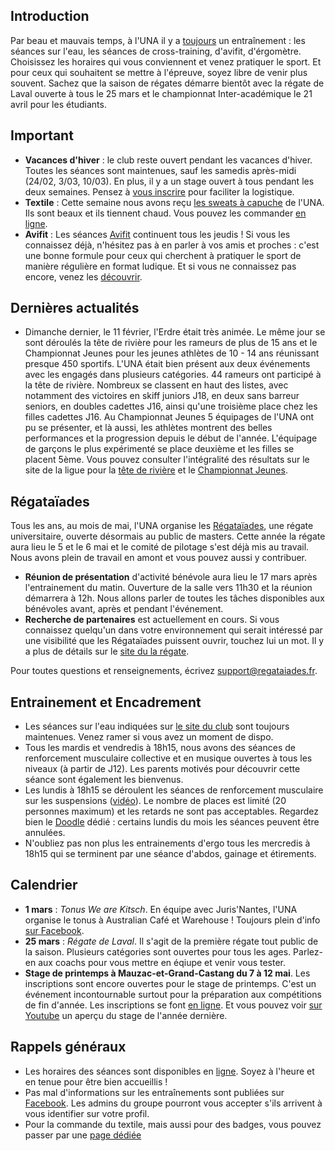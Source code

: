 ## Introduction

Par beau et mauvais temps, à l'UNA il y a [toujours](http://univ-nantes-aviron.fr/page/horaires) un entraînement : les séances sur l'eau, les séances de cross-training, d'avifit, d'érgomètre. Choisissez les horaires qui vous conviennent et venez pratiquer le sport. Et pour ceux qui souhaitent se mettre à l'épreuve, soyez libre de venir plus souvent. Sachez que la saison de régates démarre bientôt avec la régate de Laval ouverte à tous le 25 mars et le championnat Inter-académique le 21 avril pour les étudiants.

## Important

* **Vacances d'hiver** : le club reste ouvert pendant les vacances d'hiver. Toutes les séances sont maintenues, sauf les samedis après-midi (24/02, 3/03, 10/03). En plus, il y a un stage ouvert à tous pendant les deux semaines. Pensez à [vous inscrire](https://doodle.com/poll/nvw775u3aty2yph9) pour faciliter la logistique.
* **Textile** : Cette semaine nous avons reçu [les sweats à capuche](https://scontent-cdg2-1.xx.fbcdn.net/v/t31.0-8/27993725_10212617211479830_5900291545381218093_o.jpg?oh=836f0f0cd5a6519e99cc5e6da956ef6b&oe=5B0361B5) de l'UNA.  Ils sont beaux et ils tiennent chaud. Vous pouvez les commander [en ligne](https://www.helloasso.com/associations/universite-de-nantes-aviron/evenements/vente-textile-2017-2018).
* **Avifit** : Les séances [Avifit](http://univ-nantes-aviron.fr/page/aviron-avifit) continuent tous les jeudis ! Si vous les connaissez déjà, n'hésitez pas à en parler à vos amis et proches : c'est une bonne formule pour ceux qui cherchent à pratiquer le sport de manière régulière en format ludique. Et si vous ne connaissez pas encore, venez les [découvrir](https://doodle.com/poll/7umitbx3fi3zkuay).

## Dernières actualités

* Dimanche dernier, le 11 février, l'Erdre était très animée. Le même jour se sont déroulés la tête de rivière pour les rameurs de plus de 15 ans et le Championnat Jeunes pour les jeunes athlètes de 10 - 14 ans réunissant presque 450 sportifs. L'UNA était bien présent aux deux événements avec les engagés dans plusieurs catégories. 44 rameurs ont participé à la tête de rivière. Nombreux se classent en haut des listes, avec notamment des victoires en skiff juniors J18, en deux sans barreur seniors, en doubles cadettes J16, ainsi qu'une troisième place chez les filles cadettes J16.
Au Championnat Jeunes 5 équipages de l'UNA ont pu se présenter, et là aussi, les athlètes montrent des belles performances et la progression depuis le début de l'année. L'équipage de garçons le plus expérimenté se place deuxième et les filles se placent 5ème. Vous pouvez consulter l'intégralité des résultats sur le site de la ligue pour la [tête de rivière](http://www.avironpdl.fr/resultats/17-18/Classement-TdR_Nantes11fev18.pdf) et le [Championnat Jeunes](http://www.avironpdl.fr/resultats/17-18/ChampionnatJeuneFFAClassement-11fev18.pdf).

## Régataïades

Tous les ans, au mois de mai, l'UNA organise les [Régataïades](http://regataiades.fr/), une régate universitaire, ouverte désormais au public de masters. Cette année la régate aura lieu le 5 et le 6 mai et le comité de pilotage s'est déjà mis au travail. Nous avons plein de travail en amont et vous pouvez aussi y contribuer.

* **Réunion de présentation** d'activité bénévole aura lieu le 17 mars après l'entrainement du matin. Ouverture de la salle vers 11h30 et la réunion démarrera à 12h. Nous allons parler de toutes les tâches disponibles aux bénévoles avant, après et pendant l'événement.
* **Recherche de partenaires** est actuellement en cours. Si vous connaissez quelqu'un dans votre environnement qui serait intéressé par une visibilité que les Régataïades puissent ouvrir, touchez lui un mot. Il y a plus de détails sur le [site du la régate](http://regataiades.fr/#partnership).

Pour toutes questions et renseignements, écrivez support@regataiades.fr.

## Entrainement et Encadrement

* Les séances sur l'eau indiquées sur [le site du club](http://univ-nantes-aviron.fr/page/horaires) sont toujours maintenues. Venez ramer si vous avez un moment de dispo.  
* Tous les mardis et vendredis à 18h15, nous avons des séances de renforcement musculaire collective et en musique ouvertes à tous les niveaux (à partir de J12). Les parents motivés pour découvrir cette séance sont également les bienvenus.
* Les lundis à 18h15 se déroulent les séances de renforcement musculaire sur les suspensions ([vidéo](https://youtu.be/LEO7P1I8I4c)). Le nombre de places est limité (20 personnes maximum) et les retards ne sont pas acceptables. Regardez bien le [Doodle](https://doodle.com/poll/78whtbrprvnf5kpk) dédié : certains lundis du mois les séances peuvent être annulées.
* N'oubliez pas non plus les entrainements d'ergo tous les mercredis à 18h15 qui se terminent par une séance d'abdos, gainage et étirements.

## Calendrier

* **1 mars** : *Tonus We are Kitsch*. En équipe avec Juris'Nantes, l'UNA organise le tonus à Australian Café et Warehouse ! Toujours plein d'info [sur Facebook](https://www.facebook.com/events/196507831093433/).
* **25 mars** : *Régate de Laval*. Il s'agit de la première régate tout public de la saison. Plusieurs catégories sont ouvertes pour tous les ages. Parlez-en aux coachs pour vous mettre en éqiupe et venir vous tester.
* **Stage de printemps à Mauzac-et-Grand-Castang du 7 à 12 mai**. Les inscriptions sont encore ouvertes pour le stage de printemps. C'est un événement incontournable surtout pour la préparation aux compétitions de fin d'année. Les inscriptions se font [en ligne](https://www.helloasso.com/associations/universite-de-nantes-aviron/evenements/stage-de-printemps-a-mauzac-et-grand-castang). Et vous pouvez voir [sur Youtube](https://youtu.be/9-01WItXess) un aperçu du stage de l'année dernière.

## Rappels généraux

* Les horaires des séances sont disponibles en [ligne](http://univ-nantes-aviron.fr/page/horaires). Soyez à l'heure et en tenue pour être bien accueillis !
* Pas mal d'informations sur les entraînements sont publiées sur [Facebook](https://www.facebook.com/groups/178457672172317/). Les admins du groupe pourront vous accepter s'ils arrivent à vous identifier sur votre profil.
* Pour la commande du textile, mais aussi pour des badges, vous pouvez passer par une [page dédiée](https://www.helloasso.com/associations/universite-de-nantes-aviron/evenements/vente-textile-2017-2018)
